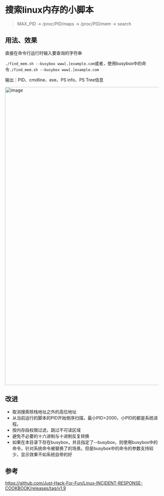 # 搜索linux内存的小脚本
> MAX_PID -> /proc/PID/maps -> /proc/PID/mem -> search <string>

## 用法、效果
直接在命令行运行时输入要查询的字符串 

`./find_mem.sh --busybox www[.]example.com`或者，使用busybox中的命令`./find_mem.sh --busybox www[.]example.com`

输出：PID、cmdline、exe、PS info、PS Tree信息

<img width="979" alt="image" src="https://github.com/user-attachments/assets/d09172d3-5101-41be-bc21-5585fd4cea9c" />


## 改进
+ 取消搜索除栈地址之外的高位地址
+ 从当前运行的脚本的PID开始倒序扫描，最小PID>2000，小PID的都是系统进程。
+ 按内存段权限过滤，跳过不可读区域
+ 避免不必要的十六进制与十进制反复转换
+ 如果在本目录下存在busybox，并且指定了--busybox，则使用busybox中的命令，针对系统命令被替换了的场景。但是busybox中的命令的参数支持较少，显示效果不如系统自带的好


## 参考
https://github.com/Just-Hack-For-Fun/Linux-INCIDENT-RESPONSE-COOKBOOK/releases/tag/v1.9
